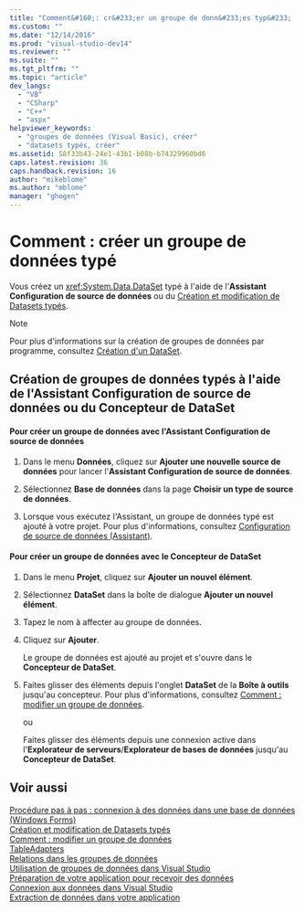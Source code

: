 ```yaml
---
title: "Comment&#160;: cr&#233;er un groupe de donn&#233;es typ&#233; | Microsoft Docs"
ms.custom: ""
ms.date: "12/14/2016"
ms.prod: "visual-studio-dev14"
ms.reviewer: ""
ms.suite: ""
ms.tgt_pltfrm: ""
ms.topic: "article"
dev_langs: 
  - "VB"
  - "CSharp"
  - "C++"
  - "aspx"
helpviewer_keywords: 
  - "groupes de données (Visual Basic), créer"
  - "datasets typés, créer"
ms.assetid: 58f33b43-24e1-43b1-b08b-b74329960bd6
caps.latest.revision: 36
caps.handback.revision: 16
author: "mikeblome"
ms.author: "mblome"
manager: "ghogen"
---
```

# Comment&#160;: cr&#233;er un groupe de donn&#233;es typ&#233;
Vous créez un <xref:System.Data.DataSet> typé à l'aide de l'**Assistant Configuration de source de données** ou du [Création et modification de Datasets typés](../data-tools/creating-and-editing-typed-datasets.md).  
  
> [!NOTE]
>  Pour plus d'informations sur la création de groupes de données par programme, consultez [Création d'un DataSet](../Topic/Creating%20a%20DataSet.md).  
  
## Création de groupes de données typés à l'aide de l'Assistant Configuration de source de données ou du Concepteur de DataSet  
  
#### Pour créer un groupe de données avec l'Assistant Configuration de source de données  
  
1.  Dans le menu **Données**, cliquez sur **Ajouter une nouvelle source de données** pour lancer l'**Assistant Configuration de source de données**.  
  
2.  Sélectionnez **Base de données** dans la page **Choisir un type de source de données**.  
  
3.  Lorsque vous exécutez l'Assistant, un groupe de données typé est ajouté à votre projet.  Pour plus d'informations, consultez [Configuration de source de données \(Assistant\)](../data-tools/media/data-source-configuration-wizard.png).  
  
#### Pour créer un groupe de données avec le Concepteur de DataSet  
  
1.  Dans le menu **Projet**, cliquez sur **Ajouter un nouvel élément**.  
  
2.  Sélectionnez **DataSet** dans la boîte de dialogue **Ajouter un nouvel élément**.  
  
3.  Tapez le nom à affecter au groupe de données.  
  
4.  Cliquez sur **Ajouter**.  
  
     Le groupe de données est ajouté au projet et s'ouvre dans le **Concepteur de DataSet**.  
  
5.  Faites glisser des éléments depuis l'onglet **DataSet** de la **Boîte à outils** jusqu'au concepteur.  Pour plus d'informations, consultez [Comment : modifier un groupe de données](../Topic/How%20to:%20Edit%20a%20Dataset.md).  
  
     ou  
  
     Faites glisser des éléments depuis une connexion active dans l'**Explorateur de serveurs**\/**Explorateur de bases de données** jusqu'au **Concepteur de DataSet**.  
  
## Voir aussi  
 [Procédure pas à pas : connexion à des données dans une base de données \(Windows Forms\)](../Topic/Walkthrough:%20Connecting%20to%20Data%20in%20a%20Database%20\(Windows%20Forms\).md)   
 [Création et modification de Datasets typés](../data-tools/creating-and-editing-typed-datasets.md)   
 [Comment : modifier un groupe de données](../Topic/How%20to:%20Edit%20a%20Dataset.md)   
 [TableAdapters](../Topic/TableAdapters.md)   
 [Relations dans les groupes de données](../data-tools/relationships-in-datasets.md)   
 [Utilisation de groupes de données dans Visual Studio](../data-tools/dataset-tools-in-visual-studio.md)   
 [Préparation de votre application pour recevoir des données](../Topic/Preparing%20Your%20Application%20to%20Receive%20Data.md)   
 [Connexion aux données dans Visual Studio](../data-tools/connecting-to-data-in-visual-studio.md)   
 [Extraction de données dans votre application](../data-tools/fetching-data-into-your-application.md)